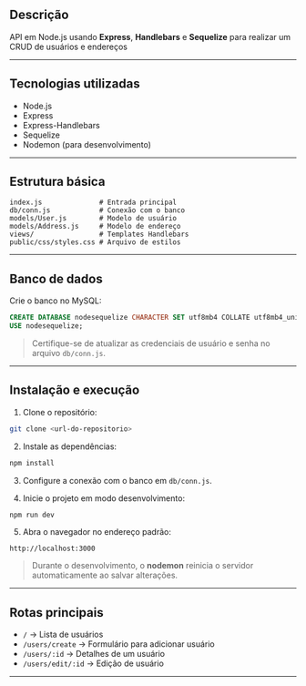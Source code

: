 ## Descrição

API em Node.js usando **Express**, **Handlebars** e **Sequelize** para realizar um CRUD de usuários e endereços

---

## Tecnologias utilizadas

* Node.js
* Express
* Express-Handlebars
* Sequelize
* Nodemon (para desenvolvimento)

---

## Estrutura básica

```
index.js              # Entrada principal
db/conn.js            # Conexão com o banco 
models/User.js        # Modelo de usuário
models/Address.js     # Modelo de endereço
views/                # Templates Handlebars
public/css/styles.css # Arquivo de estilos
```

---

## Banco de dados

Crie o banco no MySQL:

```sql
CREATE DATABASE nodesequelize CHARACTER SET utf8mb4 COLLATE utf8mb4_unicode_ci;
USE nodesequelize;
```

> Certifique-se de atualizar as credenciais de usuário e senha no arquivo `db/conn.js`.

---

## Instalação e execução

1. Clone o repositório:

```bash
git clone <url-do-repositorio>
```

2. Instale as dependências:

```bash
npm install
```

3. Configure a conexão com o banco em `db/conn.js`.

4. Inicie o projeto em modo desenvolvimento:

```bash
npm run dev
```

5. Abra o navegador no endereço padrão:

```
http://localhost:3000
```

> Durante o desenvolvimento, o **nodemon** reinicia o servidor automaticamente ao salvar alterações.

---

## Rotas principais

* `/` → Lista de usuários
* `/users/create` → Formulário para adicionar usuário
* `/users/:id` → Detalhes de um usuário
* `/users/edit/:id` → Edição de usuário
---